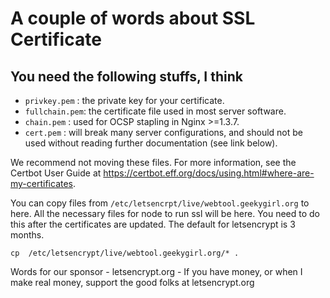 # A couple of words about **SSL Certificate**

## You need the following stuffs, I think
- `privkey.pem`  : the private key for your certificate.
- `fullchain.pem`: the certificate file used in most server software.
- `chain.pem`    : used for OCSP stapling in Nginx >=1.3.7.
- `cert.pem`     : will break many server configurations, and should not be used
                 without reading further documentation (see link below).

We recommend not moving these files. For more information, see the Certbot
User Guide at https://certbot.eff.org/docs/using.html#where-are-my-certificates.

You can copy files from ```/etc/letsencrpt/live/webtool.geekygirl.org``` 
to here. All the necessary files for node to run ssl will be here. 
You need to do this after the certificates are updated. 
The default for letsencrypt is 3 months.
```
cp  /etc/letsencrypt/live/webtool.geekygirl.org/* .
```

Words for our sponsor - letsencrypt.org - If you have money, or when I make
real money, support the good folks at letsencrypt.org 
